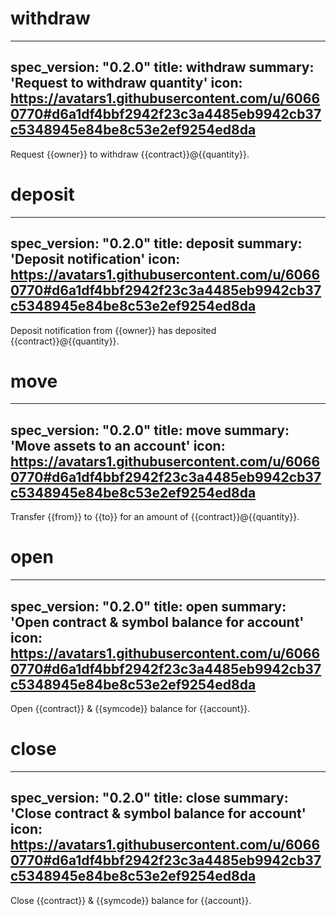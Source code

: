 <h1 class="contract">withdraw</h1>

---
spec_version: "0.2.0"
title: withdraw
summary: 'Request to withdraw quantity'
icon: https://avatars1.githubusercontent.com/u/60660770#d6a1df4bbf2942f23c3a4485eb9942cb37c5348945e84be8c53e2ef9254ed8da
---

Request {{owner}} to withdraw {{contract}}@{{quantity}}.

<h1 class="contract">deposit</h1>

---
spec_version: "0.2.0"
title: deposit
summary: 'Deposit notification'
icon: https://avatars1.githubusercontent.com/u/60660770#d6a1df4bbf2942f23c3a4485eb9942cb37c5348945e84be8c53e2ef9254ed8da
---

Deposit notification from {{owner}} has deposited {{contract}}@{{quantity}}.

<h1 class="contract">move</h1>

---
spec_version: "0.2.0"
title: move
summary: 'Move assets to an account'
icon: https://avatars1.githubusercontent.com/u/60660770#d6a1df4bbf2942f23c3a4485eb9942cb37c5348945e84be8c53e2ef9254ed8da
---

Transfer {{from}} to {{to}} for an amount of {{contract}}@{{quantity}}.

<h1 class="contract">open</h1>

---
spec_version: "0.2.0"
title: open
summary: 'Open contract & symbol balance for account'
icon: https://avatars1.githubusercontent.com/u/60660770#d6a1df4bbf2942f23c3a4485eb9942cb37c5348945e84be8c53e2ef9254ed8da
---

Open {{contract}} & {{symcode}} balance for {{account}}.


<h1 class="contract">close</h1>

---
spec_version: "0.2.0"
title: close
summary: 'Close contract & symbol balance for account'
icon: https://avatars1.githubusercontent.com/u/60660770#d6a1df4bbf2942f23c3a4485eb9942cb37c5348945e84be8c53e2ef9254ed8da
---

Close {{contract}} & {{symcode}} balance for {{account}}.
